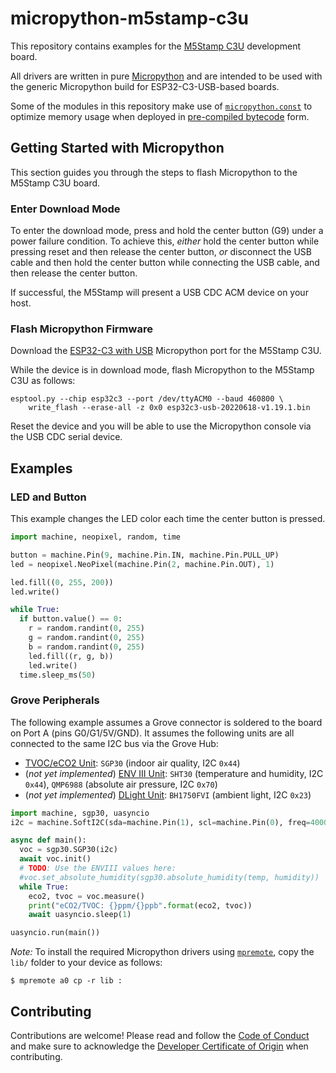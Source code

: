 # micropython-m5stamp-c3u

This repository contains examples for the
[M5Stamp C3U](https://docs.m5stack.com/en/core/stamp_c3u) development board.

All drivers are written in pure [Micropython](https://micropython.org/) and are
intended to be used with the generic Micropython build for ESP32-C3-USB-based
boards.

Some of the modules in this repository make use of [`micropython.const`][const]
to optimize memory usage when deployed in [pre-compiled bytecode][mpy] form.

[const]: http://docs.micropython.org/en/latest/library/micropython.html#micropython.const
[mpy]: http://docs.micropython.org/en/latest/reference/mpyfiles.html

## Getting Started with Micropython

This section guides you through the steps to flash Micropython to the M5Stamp
C3U board.

### Enter Download Mode

To enter the download mode, press and hold the center button (G9) under a
power failure condition. To achieve this, *either* hold the center
button while pressing reset and then release the center button,
*or* disconnect the USB cable and then hold the center button while
connecting the USB cable, and then release the center button.

If successful, the M5Stamp will present a USB CDC ACM device on your host.

### Flash Micropython Firmware

Download the [ESP32-C3 with USB](https://micropython.org/download/esp32c3-usb/)
Micropython port for the M5Stamp C3U.

While the device is in download mode, flash Micropython to the M5Stamp C3U
as follows:

```
esptool.py --chip esp32c3 --port /dev/ttyACM0 --baud 460800 \
    write_flash --erase-all -z 0x0 esp32c3-usb-20220618-v1.19.1.bin
```

Reset the device and you will be able to use the Micropython console via the
USB CDC serial device.

## Examples

### LED and Button

This example changes the LED color each time the center button is pressed.

```python
import machine, neopixel, random, time

button = machine.Pin(9, machine.Pin.IN, machine.Pin.PULL_UP)
led = neopixel.NeoPixel(machine.Pin(2, machine.Pin.OUT), 1)

led.fill((0, 255, 200))
led.write()

while True:
  if button.value() == 0:
    r = random.randint(0, 255)
    g = random.randint(0, 255)
    b = random.randint(0, 255)
    led.fill((r, g, b))
    led.write()
  time.sleep_ms(50)
```

### Grove Peripherals

The following example assumes a Grove connector is soldered to the board on
Port A (pins G0/G1/5V/GND). It assumes the following units are all connected
to the same I2C bus via the Grove Hub:

- [TVOC/eCO2 Unit](https://docs.m5stack.com/en/unit/tvoc):
   `SGP30` (indoor air quality, I2C `0x44`)
 - (*not yet implemented*) [ENV III Unit](https://docs.m5stack.com/en/unit/envIII):
   `SHT30` (temperature and humidity, I2C `0x44`), `QMP6988` (absolute air pressure, I2C `0x70`)
 - (*not yet implemented*) [DLight Unit](https://docs.m5stack.com/en/unit/dlight):
   `BH1750FVI` (ambient light, I2C `0x23`)

```python
import machine, sgp30, uasyncio
i2c = machine.SoftI2C(sda=machine.Pin(1), scl=machine.Pin(0), freq=400000)

async def main():
  voc = sgp30.SGP30(i2c)
  await voc.init()
  # TODO: Use the ENVIII values here:
  #voc.set_absolute_humidity(sgp30.absolute_humidity(temp, humidity))
  while True:
    eco2, tvoc = voc.measure()
    print("eCO2/TVOC: {}ppm/{}ppb".format(eco2, tvoc))
    await uasyncio.sleep(1)

uasyncio.run(main())
```

*Note:* To install the required Micropython drivers using
[`mpremote`](https://pypi.org/project/mpremote/), copy the `lib/` folder to your
device as follows:

```console
$ mpremote a0 cp -r lib :
```

## Contributing

Contributions are welcome! Please read and follow the
[Code of Conduct](CODE_OF_CONDUCT.md) and make sure to acknowledge the
[Developer Certificate of Origin](https://developercertificate.org/) when
contributing.
